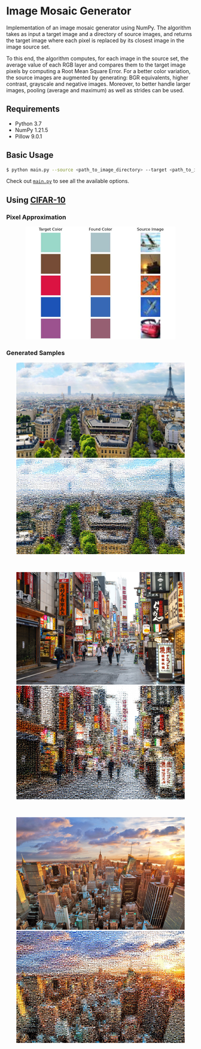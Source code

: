 # Image Mosaic Generator

Implementation of an image mosaic generator using NumPy. The algorithm takes as input a target image and a directory of source images, and returns the target image where each pixel is replaced by its closest image in the image source set.

To this end, the algorithm computes, for each image in the source set, the average value of each RGB layer and compares them to the target image pixels by computing a Root Mean Square Error. For a better color variation, the source images are augmented by generating: BGR equivalents, higher contrast, grayscale and negative images. Moreover, to better handle larger images, pooling (average and maximum) as well as strides can be used.

## Requirements

- Python 3.7
- NumPy 1.21.5
- Pillow 9.0.1

## Basic Usage

```bash
$ python main.py --source <path_to_image_directory> --target <path_to_image> --poolsize <pooling_size> --stride <stride_size>
```

Check out [`main.py`](https://github.com/Dastamn/image-mosaic/blob/main/main.py#L53) to see all the available options.

## Using [CIFAR-10](https://www.cs.toronto.edu/~kriz/cifar.html)

### Pixel Approximation

<section align='center'>
    <img src='cifar_test.jpg' height='300' />
</section>

### Generated Samples

<section align='center'>
    <img src='samples/paris.jpg' width='450'/>
    <img src='samples/paris_mosaic.jpg' width='450'/>
</section>

&ensp;

<section align='center'>
    <img src='samples/tokyo.jpg' width='450'/>
    <img src='samples/tokyo_mosaic.jpg' width='450'/>
</section>

&ensp;

<section align='center'>
    <img src='samples/new_york.jpg' width='450'/>
    <img src='samples/new_york_mosaic.jpg' width='450'/>
</section>
